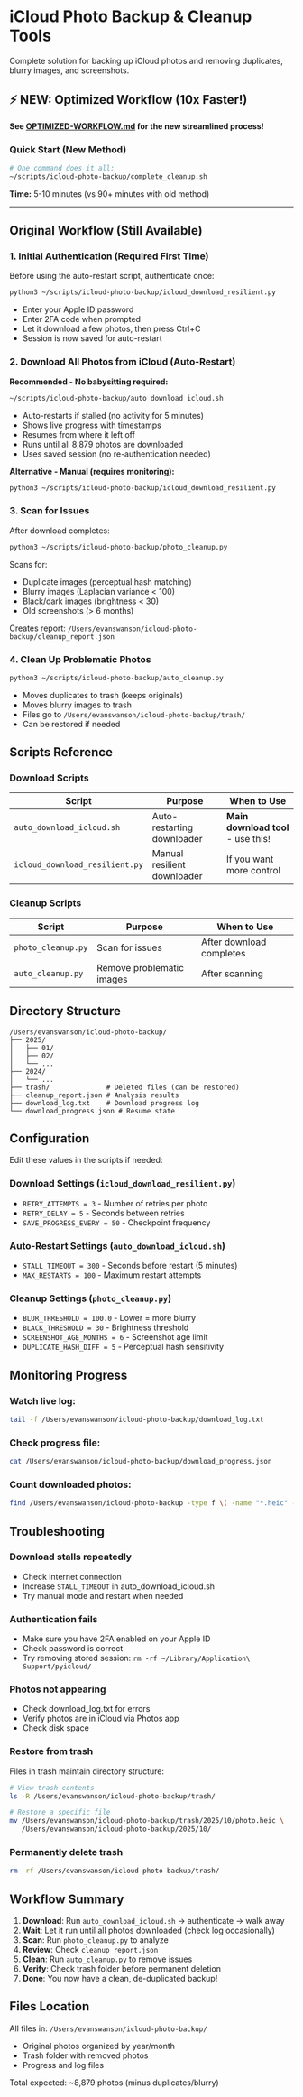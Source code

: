 # iCloud Photo Backup & Cleanup Tools

Complete solution for backing up iCloud photos and removing duplicates, blurry images, and screenshots.

## ⚡ NEW: Optimized Workflow (10x Faster!)

**See [OPTIMIZED-WORKFLOW.md](OPTIMIZED-WORKFLOW.md) for the new streamlined process!**

### Quick Start (New Method)

```bash
# One command does it all:
~/scripts/icloud-photo-backup/complete_cleanup.sh
```

**Time:** 5-10 minutes (vs 90+ minutes with old method)

---

## Original Workflow (Still Available)

### 1. Initial Authentication (Required First Time)

Before using the auto-restart script, authenticate once:

```bash
python3 ~/scripts/icloud-photo-backup/icloud_download_resilient.py
```

- Enter your Apple ID password
- Enter 2FA code when prompted
- Let it download a few photos, then press Ctrl+C
- Session is now saved for auto-restart

### 2. Download All Photos from iCloud (Auto-Restart)

**Recommended - No babysitting required:**

```bash
~/scripts/icloud-photo-backup/auto_download_icloud.sh
```

- Auto-restarts if stalled (no activity for 5 minutes)
- Shows live progress with timestamps
- Resumes from where it left off
- Runs until all 8,879 photos are downloaded
- Uses saved session (no re-authentication needed)

**Alternative - Manual (requires monitoring):**

```bash
python3 ~/scripts/icloud-photo-backup/icloud_download_resilient.py
```

### 3. Scan for Issues

After download completes:

```bash
python3 ~/scripts/icloud-photo-backup/photo_cleanup.py
```

Scans for:
- Duplicate images (perceptual hash matching)
- Blurry images (Laplacian variance < 100)
- Black/dark images (brightness < 30)
- Old screenshots (> 6 months)

Creates report: `/Users/evanswanson/icloud-photo-backup/cleanup_report.json`

### 4. Clean Up Problematic Photos

```bash
python3 ~/scripts/icloud-photo-backup/auto_cleanup.py
```

- Moves duplicates to trash (keeps originals)
- Moves blurry images to trash
- Files go to `/Users/evanswanson/icloud-photo-backup/trash/`
- Can be restored if needed

## Scripts Reference

### Download Scripts

| Script | Purpose | When to Use |
|--------|---------|-------------|
| `auto_download_icloud.sh` | Auto-restarting downloader | **Main download tool** - use this! |
| `icloud_download_resilient.py` | Manual resilient downloader | If you want more control |

### Cleanup Scripts

| Script | Purpose | When to Use |
|--------|---------|-------------|
| `photo_cleanup.py` | Scan for issues | After download completes |
| `auto_cleanup.py` | Remove problematic images | After scanning |

## Directory Structure

```
/Users/evanswanson/icloud-photo-backup/
├── 2025/
│   ├── 01/
│   ├── 02/
│   └── ...
├── 2024/
│   └── ...
├── trash/              # Deleted files (can be restored)
├── cleanup_report.json # Analysis results
├── download_log.txt    # Download progress log
└── download_progress.json # Resume state
```

## Configuration

Edit these values in the scripts if needed:

### Download Settings (`icloud_download_resilient.py`)
- `RETRY_ATTEMPTS = 3` - Number of retries per photo
- `RETRY_DELAY = 5` - Seconds between retries
- `SAVE_PROGRESS_EVERY = 50` - Checkpoint frequency

### Auto-Restart Settings (`auto_download_icloud.sh`)
- `STALL_TIMEOUT = 300` - Seconds before restart (5 minutes)
- `MAX_RESTARTS = 100` - Maximum restart attempts

### Cleanup Settings (`photo_cleanup.py`)
- `BLUR_THRESHOLD = 100.0` - Lower = more blurry
- `BLACK_THRESHOLD = 30` - Brightness threshold
- `SCREENSHOT_AGE_MONTHS = 6` - Screenshot age limit
- `DUPLICATE_HASH_DIFF = 5` - Perceptual hash sensitivity

## Monitoring Progress

### Watch live log:
```bash
tail -f /Users/evanswanson/icloud-photo-backup/download_log.txt
```

### Check progress file:
```bash
cat /Users/evanswanson/icloud-photo-backup/download_progress.json
```

### Count downloaded photos:
```bash
find /Users/evanswanson/icloud-photo-backup -type f \( -name "*.heic" -o -name "*.jpeg" -o -name "*.jpg" \) ! -path "*/trash/*" | wc -l
```

## Troubleshooting

### Download stalls repeatedly
- Check internet connection
- Increase `STALL_TIMEOUT` in auto_download_icloud.sh
- Try manual mode and restart when needed

### Authentication fails
- Make sure you have 2FA enabled on your Apple ID
- Check password is correct
- Try removing stored session: `rm -rf ~/Library/Application\ Support/pyicloud/`

### Photos not appearing
- Check download_log.txt for errors
- Verify photos are in iCloud via Photos app
- Check disk space

### Restore from trash
Files in trash maintain directory structure:
```bash
# View trash contents
ls -R /Users/evanswanson/icloud-photo-backup/trash/

# Restore a specific file
mv /Users/evanswanson/icloud-photo-backup/trash/2025/10/photo.heic \
   /Users/evanswanson/icloud-photo-backup/2025/10/
```

### Permanently delete trash
```bash
rm -rf /Users/evanswanson/icloud-photo-backup/trash/
```

## Workflow Summary

1. **Download**: Run `auto_download_icloud.sh` → authenticate → walk away
2. **Wait**: Let it run until all photos downloaded (check log occasionally)
3. **Scan**: Run `photo_cleanup.py` to analyze
4. **Review**: Check `cleanup_report.json`
5. **Clean**: Run `auto_cleanup.py` to remove issues
6. **Verify**: Check trash folder before permanent deletion
7. **Done**: You now have a clean, de-duplicated backup!

## Files Location

All files in: `/Users/evanswanson/icloud-photo-backup/`

- Original photos organized by year/month
- Trash folder with removed photos
- Progress and log files

Total expected: ~8,879 photos (minus duplicates/blurry)
